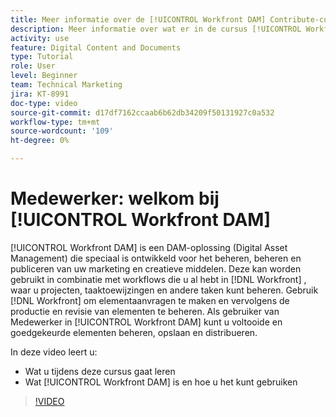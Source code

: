 ```yaml
---
title: Meer informatie over de [!UICONTROL Workfront DAM] Contribute-cursus
description: Meer informatie over wat er in de cursus [!UICONTROL Workfront DAM] Contribute wordt behandeld.
activity: use
feature: Digital Content and Documents
type: Tutorial
role: User
level: Beginner
team: Technical Marketing
jira: KT-8991
doc-type: video
source-git-commit: d17df7162ccaab6b62db34209f50131927c0a532
workflow-type: tm+mt
source-wordcount: '109'
ht-degree: 0%

---
```


# Medewerker: welkom bij [!UICONTROL Workfront DAM]

[!UICONTROL Workfront DAM] is een DAM-oplossing (Digital Asset Management) die speciaal is ontwikkeld voor het beheren, beheren en publiceren van uw marketing en creatieve middelen. Deze kan worden gebruikt in combinatie met workflows die u al hebt in [!DNL Workfront] , waar u projecten, taaktoewijzingen en andere taken kunt beheren. Gebruik [!DNL Workfront] om elementaanvragen te maken en vervolgens de productie en revisie van elementen te beheren. Als gebruiker van Medewerker in [!UICONTROL Workfront DAM] kunt u voltooide en goedgekeurde elementen beheren, opslaan en distribueren.

In deze video leert u:

* Wat u tijdens deze cursus gaat leren
* Wat [!UICONTROL Workfront DAM] is en hoe u het kunt gebruiken

>[!VIDEO](https://video.tv.adobe.com/v/335251/?quality=12&learn=on&enablevpops)
